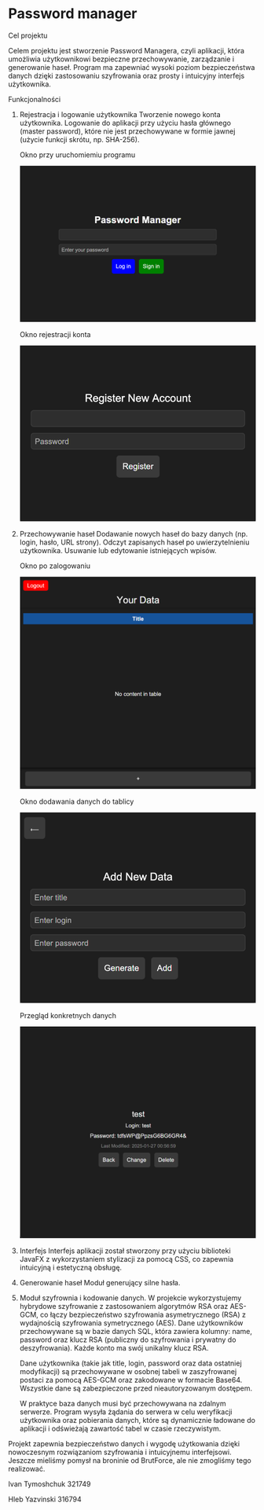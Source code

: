 # Password manager

Cel projektu

Celem projektu jest stworzenie Password Managera, czyli aplikacji, która umożliwia użytkownikowi bezpieczne przechowywanie, zarządzanie i generowanie haseł. Program ma zapewniać wysoki poziom bezpieczeństwa danych dzięki zastosowaniu szyfrowania oraz prosty i intuicyjny interfejs użytkownika.

Funkcjonalności
1) Rejestracja i logowanie użytkownika
    Tworzenie nowego konta użytkownika.
    Logowanie do aplikacji przy użyciu hasła głównego (master password), które nie jest przechowywane w formie jawnej (użycie funkcji skrótu, np. SHA-256).
   
    Okno przy uruchomiemiu programu
   
   ![image](LaunchScreen.png)
   
    Okno rejestracji konta
   
   ![image](RegistrationScreen.png)



2) Przechowywanie haseł
    Dodawanie nowych haseł do bazy danych (np. login, hasło, URL strony).
    Odczyt zapisanych haseł po uwierzytelnieniu użytkownika.
    Usuwanie lub edytowanie istniejących wpisów.
   
   Okno po zalogowaniu
   
   ![image](MainScreen.png)

   Okno dodawania danych do tablicy
   
   ![image](NewDataScreen.png)
   
   Przegląd konkretnych danych
   
   ![image](DataDisplayScreen.png)


3) Interfejs
    Interfejs aplikacji został stworzony przy użyciu biblioteki JavaFX z wykorzystaniem stylizacji za pomocą CSS, co zapewnia intuicyjną i estetyczną obsługę.
3) Generowanie haseł
    Moduł generujący silne hasła.
   
5) Moduł szyfrownia i kodowanie danych.
    W projekcie wykorzystujemy hybrydowe szyfrowanie z zastosowaniem algorytmów RSA oraz AES-GCM, co łączy bezpieczeństwo szyfrowania asymetrycznego (RSA) z wydajnością szyfrowania symetrycznego (AES). Dane użytkowników przechowywane są w bazie danych SQL, która zawiera kolumny: name, password oraz klucz RSA (publiczny do szyfrowania i prywatny do deszyfrowania). Każde konto ma swój unikalny klucz RSA.

    Dane użytkownika (takie jak title, login, password oraz data ostatniej modyfikacji) są przechowywane w osobnej tabeli w zaszyfrowanej postaci za pomocą AES-GCM oraz zakodowane w formacie Base64. Wszystkie dane są zabezpieczone przed nieautoryzowanym dostępem.

    W praktyce baza danych musi być przechowywana na zdalnym serwerze. Program wysyła żądania do serwera w celu weryfikacji użytkownika oraz pobierania danych, które są dynamicznie ładowane do aplikacji i odświeżają zawartość tabel w czasie rzeczywistym.

Projekt zapewnia bezpieczeństwo danych i wygodę użytkowania dzięki nowoczesnym rozwiązaniom szyfrowania i intuicyjnemu interfejsowi.
Jeszcze mieliśmy pomysł na broninie od BrutForce, ale nie zmogliśmy tego realizować.

Ivan Tymoshchuk 321749

Hleb Yazvinski 316794

